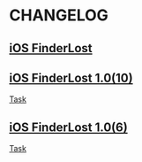 #  CHANGELOG
## [iOS FinderLost]()

## [iOS FinderLost 1.0(10)](2023-03-13)
[Task](https://finderlost.atlassian.net/browse/FT-48)

## [iOS FinderLost 1.0(6)](2023-03-10)
[Task](https://finderlost.atlassian.net/browse/FT-57)
